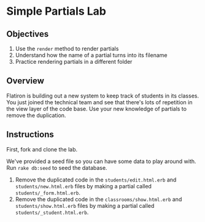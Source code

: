 # Simple Partials Lab

## Objectives

1. Use the `render` method to render partials
2. Understand how the name of a partial turns into its filename
3. Practice rendering partials in a different folder

## Overview 

Flatiron is building out a new system to keep track of students in its classes. You just joined the technical team and see that there's lots of repetition in the view layer of the code base. Use your new knowledge of partials to remove the duplication.

## Instructions

First, fork and clone the lab.

We've provided a seed file so you can have some data to play around with. Run `rake db:seed` to seed the database.

1. Remove the duplicated code in the `students/edit.html.erb` and `students/new.html.erb` files by making a partial called `students/_form.html.erb`.
2. Remove the duplicated code in the `classrooms/show.html.erb` and `students/show.html.erb` files by making a partial called `students/_student.html.erb`.

